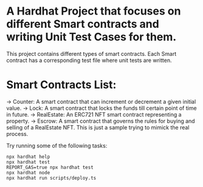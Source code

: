 # A Hardhat Project that focuses on different Smart contracts and writing Unit Test Cases for them.

This project contains different types of smart contracts. Each Smart contract has a corresponding test file where unit tests are written.

# Smart Contracts List:

-> Counter: A smart contract that can increment or decrement a given initial value.
-> Lock: A smart contract that locks the funds till certain point of time in future.
-> RealEstate: An ERC721 NFT smart contract representing a property.
-> Escrow: A smart contract that governs the rules for buying and selling of a RealEstate NFT. This is just a sample trying to mimick the real process.

Try running some of the following tasks:

```shell
npx hardhat help
npx hardhat test
REPORT_GAS=true npx hardhat test
npx hardhat node
npx hardhat run scripts/deploy.ts
```

